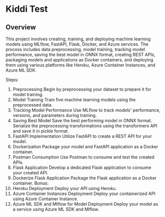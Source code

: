 # Kiddi Test
## Overview
This project involves creating, training, and deploying machine learning models using MLflow, FastAPI, Flask, Docker, and Azure services. The process includes data preprocessing, model training, tracking model performance, saving the best model in ONNX format, creating REST APIs, packaging models and applications as Docker containers, and deploying them using various platforms like Heroku, Azure Container Instances, and Azure ML SDK.

Steps:
1. Preprocessing
Begin by preprocessing your dataset to prepare it for model training.
2. Model Training
Train five machine learning models using the preprocessed data.
3. Tracking Model Performance
Use MLflow to track models' performance, versions, and parameters during training.
4. Saving Best Model
Save the best performing model in ONNX format.
Serialize the preprocessing transformations using the transformers API and save it in pickle format.
5. FastAPI Implementation
Utilize FastAPI to create a REST API for your model.
6. Dockerization
Package your model and FastAPI application as a Docker container.
7. Postman Consumption
Use Postman to consume and test the created APIs.
8. Flask Application
Develop a dedicated Flask application to consume your created API.
9. Dockerize Flask Application
Package the Flask application as a Docker container.
Bonus:
1. Heroku Deployment
Deploy your API using Heroku.
2. Azure Container Instances Deployment
Deploy your containerized API using Azure Container Instance.
3. Azure ML SDK and Mlflow for Model Deployment
Deploy your model as a service using Azure ML SDK and Mlflow.
